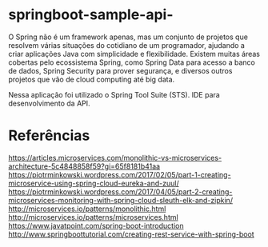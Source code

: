 # springboot-sample-api-
O Spring não é um framework apenas, mas um conjunto de projetos que
resolvem várias situações do cotidiano de um programador, ajudando a criar
aplicações Java com simplicidade e flexibilidade.
Existem muitas áreas cobertas pelo ecossistema Spring, como Spring Data para
acesso a banco de dados, Spring Security para prover segurança, e diversos
outros projetos que vão de cloud computing até big data.

Nessa aplicação foi utilizado o 
Spring Tool Suite (STS). IDE para desenvolvimento da API.


# Referências 
https://articles.microservices.com/monolithic-vs-microservices-architecture-5c4848858f59?gi=65f8181b41aa
https://piotrminkowski.wordpress.com/2017/02/05/part-1-creating-microservice-using-spring-cloud-eureka-and-zuul/
https://piotrminkowski.wordpress.com/2017/04/05/part-2-creating-microservices-monitoring-with-spring-cloud-sleuth-elk-and-zipkin/
http://microservices.io/patterns/monolithic.html
http://microservices.io/patterns/microservices.html
https://www.javatpoint.com/spring-boot-introduction
http://www.springboottutorial.com/creating-rest-service-with-spring-boot
